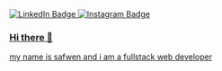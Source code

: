 
<div id="badges">
  <a href="https://www.linkedin.com/in/safwenhafsawy/">
    <img src="https://img.shields.io/badge/LinkedIn-blue?style=for-the-badge&logo=linkedin&logoColor=white" alt="LinkedIn Badge"/>
  </a>
  <a href="https://www.instagram.com/saf.web.genie">
  <img src="https://img.shields.io/badge/instagram-instagram-orange" alt="Instagram Badge"/>
</div>
  
  ### Hi there 👋 
  my name is safwen and i am a fullstack web developer 
<!--
**safwenHafsawy/safwenHafsawy** is a ✨ _special_ ✨ repository because its `README.md` (this file) appears on your GitHub profile.
<a href="URL_REDIRECT" target="blank"><img align="center" src="URL_TO_YOUR_IMAGE" height="100" /></a>
Here are some ideas to get you started:

- 🔭 I’m currently working on ...
- 🌱 I’m currently learning ...
- 👯 I’m looking to collaborate on ...
- 🤔 I’m looking for help with ...
- 💬 Ask me about ...
- 📫 How to reach me: ...
- 😄 Pronouns: ...
- ⚡ Fun fact: ...
-->
